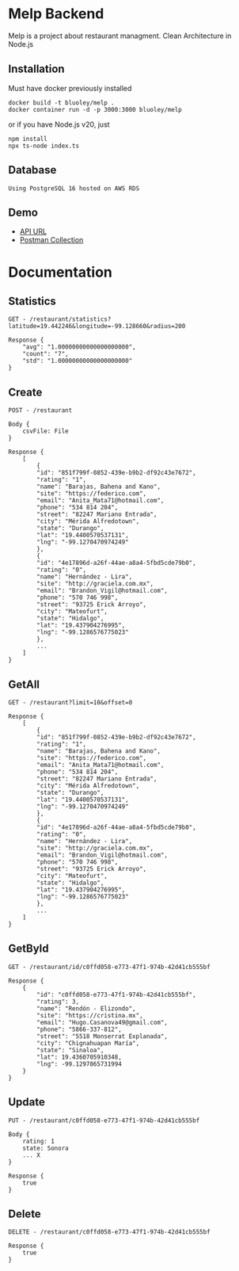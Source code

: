 # Melp Backend

Melp is a project about restaurant managment.
Clean Architecture in Node.js

## Installation
Must have docker previously installed

    docker build -t bluoley/melp .
    docker container run -d -p 3000:3000 bluoley/melp

or if you have Node.js v20, just

    npm install
    npx ts-node index.ts

## Database
    Using PostgreSQL 16 hosted on AWS RDS

## Demo
- [API URL](https://melp-back-350637d82aa7.herokuapp.com/)
- [Postman Collection](https://www.postman.com/bluoley/workspace/test/collection/29465272-68b26983-6e1e-456e-b88d-ce50549f66d2?action=share&creator=29465272)

# Documentation

## Statistics

    GET - /restaurant/statistics?latitude=19.442246&longitude=-99.128660&radius=200

    Response {
        "avg": "1.00000000000000000000",
        "count": "7",
        "std": "1.00000000000000000000"
    }

## Create
    POST - /restaurant
    
    Body {
        csvFile: File
    }

    Response {
        [
            {
            "id": "851f799f-0852-439e-b9b2-df92c43e7672",
            "rating": "1",
            "name": "Barajas, Bahena and Kano",
            "site": "https://federico.com",
            "email": "Anita_Mata71@hotmail.com",
            "phone": "534 814 204",
            "street": "82247 Mariano Entrada",
            "city": "Mérida Alfredotown",
            "state": "Durango",
            "lat": "19.4400570537131",
            "lng": "-99.1270470974249"
            },
            {
            "id": "4e17896d-a26f-44ae-a8a4-5fbd5cde79b0",
            "rating": "0",
            "name": "Hernández - Lira",
            "site": "http://graciela.com.mx",
            "email": "Brandon_Vigil@hotmail.com",
            "phone": "570 746 998",
            "street": "93725 Erick Arroyo",
            "city": "Mateofurt",
            "state": "Hidalgo",
            "lat": "19.437904276995",
            "lng": "-99.1286576775023"
            },
            ...
        ]
    }

## GetAll
    GET - /restaurant?limit=10&offset=0

    Response {
        [
            {
            "id": "851f799f-0852-439e-b9b2-df92c43e7672",
            "rating": "1",
            "name": "Barajas, Bahena and Kano",
            "site": "https://federico.com",
            "email": "Anita_Mata71@hotmail.com",
            "phone": "534 814 204",
            "street": "82247 Mariano Entrada",
            "city": "Mérida Alfredotown",
            "state": "Durango",
            "lat": "19.4400570537131",
            "lng": "-99.1270470974249"
            },
            {
            "id": "4e17896d-a26f-44ae-a8a4-5fbd5cde79b0",
            "rating": "0",
            "name": "Hernández - Lira",
            "site": "http://graciela.com.mx",
            "email": "Brandon_Vigil@hotmail.com",
            "phone": "570 746 998",
            "street": "93725 Erick Arroyo",
            "city": "Mateofurt",
            "state": "Hidalgo",
            "lat": "19.437904276995",
            "lng": "-99.1286576775023"
            },
            ...
        ]
    }

## GetById

    GET - /restaurant/id/c0ffd058-e773-47f1-974b-42d41cb555bf

    Response {
        {
            "id": "c0ffd058-e773-47f1-974b-42d41cb555bf",
            "rating": 3,
            "name": "Rendón - Elizondo",
            "site": "https://cristina.mx",
            "email": "Hugo.Casanova49@gmail.com",
            "phone": "5866-337-812",
            "street": "5518 Monserrat Explanada",
            "city": "Chignahuapan María",
            "state": "Sinaloa",
            "lat": 19.4360705910348,
            "lng": -99.1297865731994
        }       
    }

## Update

    PUT - /restaurant/c0ffd058-e773-47f1-974b-42d41cb555bf

    Body {
        rating: 1
        state: Sonora
        ... X
    }

    Response {
        true
    }

## Delete

    DELETE - /restaurant/c0ffd058-e773-47f1-974b-42d41cb555bf

    Response {
        true
    }
